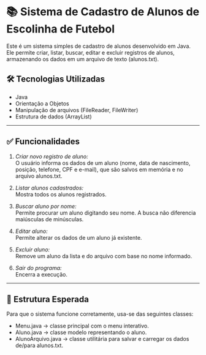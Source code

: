 # 📚 Sistema de Cadastro de Alunos de Escolinha de Futebol

Este é um sistema simples de cadastro de alunos desenvolvido em Java. Ele permite criar, listar, buscar, editar e excluir registros de alunos, armazenando os dados em um arquivo de texto (alunos.txt).

## 🛠 Tecnologias Utilizadas

- Java
- Orientação a Objetos
- Manipulação de arquivos (FileReader, FileWriter)
- Estrutura de dados (ArrayList)

---

## ✅ Funcionalidades

1. *Criar novo registro de aluno:*  
   O usuário informa os dados de um aluno (nome, data de nascimento, posição, telefone, CPF e e-mail), que são salvos em memória e no arquivo alunos.txt.

2. *Listar alunos cadastrados:*  
   Mostra todos os alunos registrados.

3. *Buscar aluno por nome:*  
   Permite procurar um aluno digitando seu nome. A busca não diferencia maiúsculas de minúsculas.

4. *Editar aluno:*  
   Permite alterar os dados de um aluno já existente.

5. *Excluir aluno:*  
   Remove um aluno da lista e do arquivo com base no nome informado.

6. *Sair do programa:*  
   Encerra a execução.

---

## 📂 Estrutura Esperada

Para que o sistema funcione corretamente, usa-se das seguintes classes:

- Menu.java → classe principal com o menu interativo.
- Aluno.java → classe modelo representando o aluno.
- AlunoArquivo.java → classe utilitária para salvar e carregar os dados de/para alunos.txt.
